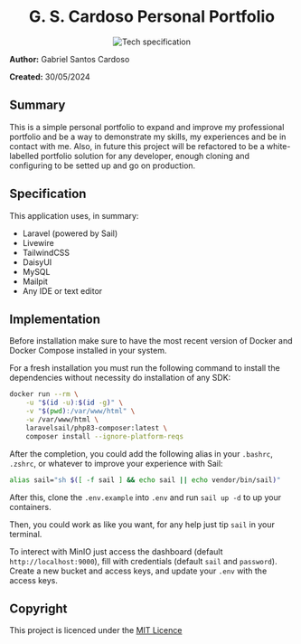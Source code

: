 <div align="center">

<h1>G. S. Cardoso Personal Portfolio</h1>

<img src="https://skillicons.dev/icons?i=php,laravel,tailwind,mysql,docker,github,githubactions,linux,vscode,markdown" alt="Tech specification" />

<br>

</div>

**Author:** Gabriel Santos Cardoso

**Created:** 30/05/2024

## Summary

This is a simple personal portfolio to expand and improve my professional portfolio and be a way to demonstrate my skills, my experiences and be in contact with me. Also, in future this project will be refactored to be a white-labelled portfolio solution for any developer, enough cloning and configuring to be setted up and go on production. 

## Specification

This application uses, in summary:

- Laravel (powered by Sail)
- Livewire
- TailwindCSS
- DaisyUI
- MySQL
- Mailpit
- Any IDE or text editor

## Implementation

Before installation make sure to have the most recent version of Docker and Docker Compose installed in your system.

For a fresh installation you must run the following command to install the dependencies without necessity do installation of any SDK:

```sh
docker run --rm \
    -u "$(id -u):$(id -g)" \
    -v "$(pwd):/var/www/html" \
    -w /var/www/html \
    laravelsail/php83-composer:latest \
    composer install --ignore-platform-reqs
```

After the completion, you could add the following alias in your `.bashrc`, `.zshrc`, or whatever to improve your experience with Sail:

```sh
alias sail="sh $([ -f sail ] && echo sail || echo vendor/bin/sail)"
```

After this, clone the `.env.example` into `.env` and run `sail up -d` to up your containers.

Then, you could work as like you want, for any help just tip `sail` in your terminal.

To interect with MinIO just access the dashboard (default `http://localhost:9000`), fill with credentials (default `sail` and `password`). Create a new bucket and access keys, and update your `.env` with the access keys.

## Copyright

This project is licenced under the [MIT Licence](LICENSE)
